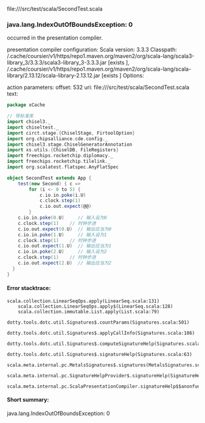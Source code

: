 file://<WORKSPACE>/src/test/scala/SecondTest.scala
### java.lang.IndexOutOfBoundsException: 0

occurred in the presentation compiler.

presentation compiler configuration:
Scala version: 3.3.3
Classpath:
<HOME>/.cache/coursier/v1/https/repo1.maven.org/maven2/org/scala-lang/scala3-library_3/3.3.3/scala3-library_3-3.3.3.jar [exists ], <HOME>/.cache/coursier/v1/https/repo1.maven.org/maven2/org/scala-lang/scala-library/2.13.12/scala-library-2.13.12.jar [exists ]
Options:



action parameters:
offset: 532
uri: file://<WORKSPACE>/src/test/scala/SecondTest.scala
text:
```scala
package xCache

// 导标准库
import chisel3._
import chiseltest._
import circt.stage.{ChiselStage, FirtoolOption}
import org.chipsalliance.cde.config._
import chisel3.stage.ChiselGeneratorAnnotation
import xs.utils.{ChiselDB, FileRegisters}
import freechips.rocketchip.diplomacy._
import freechips.rocketchip.tilelink._
import org.scalatest.flatspec.AnyFlatSpec

object SecondTest extends App {
    test(new Second) { c =>
        for (i <- 0 to 5) {
            c.io.in.poke(i.U)
            c.clock.step(1)
            c.io.out.expect(@@)
        }
    c.io.in.poke(0.U)     // 输入设为0
    c.clock.step(1)    // 时钟步进
    c.io.out.expect(0.U)  // 输出应当为0
    c.io.in.poke(1.U)     // 输入设为1
    c.clock.step(1)    // 时钟步进
    c.io.out.expect(1.U)  // 输出应当为1
    c.io.in.poke(2.U)     // 输入设为2
    c.clock.step(1)    // 时钟步进
    c.io.out.expect(2.U)  // 输出应当为2
  }
}
```



#### Error stacktrace:

```
scala.collection.LinearSeqOps.apply(LinearSeq.scala:131)
	scala.collection.LinearSeqOps.apply$(LinearSeq.scala:128)
	scala.collection.immutable.List.apply(List.scala:79)
	dotty.tools.dotc.util.Signatures$.countParams(Signatures.scala:501)
	dotty.tools.dotc.util.Signatures$.applyCallInfo(Signatures.scala:186)
	dotty.tools.dotc.util.Signatures$.computeSignatureHelp(Signatures.scala:94)
	dotty.tools.dotc.util.Signatures$.signatureHelp(Signatures.scala:63)
	scala.meta.internal.pc.MetalsSignatures$.signatures(MetalsSignatures.scala:17)
	scala.meta.internal.pc.SignatureHelpProvider$.signatureHelp(SignatureHelpProvider.scala:51)
	scala.meta.internal.pc.ScalaPresentationCompiler.signatureHelp$$anonfun$1(ScalaPresentationCompiler.scala:414)
```
#### Short summary: 

java.lang.IndexOutOfBoundsException: 0